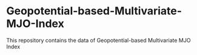 # Geopotential-based-Multivariate-MJO-Index
This repository contains the data of Geopotential-based Multivariate MJO Index

